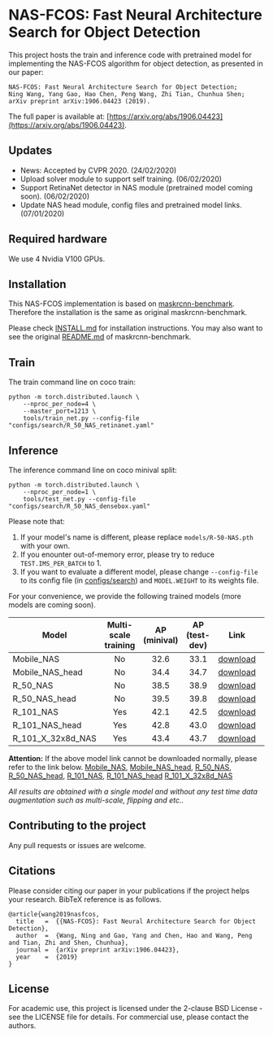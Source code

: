 # NAS-FCOS: Fast Neural Architecture Search for Object Detection

This project hosts the train and inference code with pretrained model for implementing the NAS-FCOS algorithm for object detection, as presented in our paper:

    NAS-FCOS: Fast Neural Architecture Search for Object Detection;
    Ning Wang, Yang Gao, Hao Chen, Peng Wang, Zhi Tian, Chunhua Shen;
    arXiv preprint arXiv:1906.04423 (2019).

The full paper is available at: [https://arxiv.org/abs/1906.04423](https://arxiv.org/abs/1906.04423). 

## Updates
* News: Accepted by CVPR 2020. (24/02/2020)
* Upload solver module to support self training. (06/02/2020)
* Support RetinaNet detector in NAS module (pretrained model coming soon). (06/02/2020)
* Update NAS head module, config files and pretrained model links. (07/01/2020)

## Required hardware
We use 4 Nvidia V100 GPUs. 


## Installation

This NAS-FCOS implementation is based on [maskrcnn-benchmark](https://github.com/facebookresearch/maskrcnn-benchmark). Therefore the installation is the same as original maskrcnn-benchmark.

Please check [INSTALL.md](INSTALL.md) for installation instructions.
You may also want to see the original [README.md](MASKRCNN_README.md) of maskrcnn-benchmark.

## Train
The train command line on coco train:

    python -m torch.distributed.launch \
        --nproc_per_node=4 \
        --master_port=1213 \
        tools/train_net.py --config-file "configs/search/R_50_NAS_retinanet.yaml"

## Inference
The inference command line on coco minival split:

    python -m torch.distributed.launch \
        --nproc_per_node=1 \
        tools/test_net.py --config-file "configs/search/R_50_NAS_densebox.yaml"

Please note that:
1) If your model's name is different, please replace `models/R-50-NAS.pth` with your own.
2) If you enounter out-of-memory error, please try to reduce `TEST.IMS_PER_BATCH` to 1.
3) If you want to evaluate a different model, please change `--config-file` to its config file (in [configs/search](configs/search)) and `MODEL.WEIGHT` to its weights file.

For your convenience, we provide the following trained models (more models are coming soon).

Model | Multi-scale training | AP (minival) | AP (test-dev) | Link | Fetch Code
--- |:---:|:---:|:--:|:---:|:---:|
Mobile_NAS | No | 32.6 | 33.1 | [download](https://pan.baidu.com/s/1wx1qeiIVo64d51zyiJAauQ) | 3dm9 
Mobile_NAS_head | No | 34.4 | 34.7 | [download](https://mega.nz/#!ruIzSSxR!NIQEk-PG-aPYdSryRpSscE3pD81YJysVs6z1-o48-V0) | -
R_50_NAS | No | 38.5 | 38.9 | [download](https://pan.baidu.com/s/1-eH5Rs0KKGpx7nQa22vJOA) |f88u
R_50_NAS_head | No | 39.5 | 39.8 | [download](https://mega.nz/#!H7g0TQ6R!VL9jEjviVMSuPoOYeZceS8usnoy3bulZDrHc0QDIO6A) | -
R_101_NAS | Yes | 42.1 | 42.5 | [download](https://pan.baidu.com/s/1pRgVIsWtXdDea1EE23JGRg) | euuz
R_101_NAS_head | Yes | 42.8 | 43.0 | [download](https://mega.nz/#!uiJj3ICR!NdU3VaBtsdySFS0QezVpiV8Yz4h4CaqG63ST357860E) | -
R_101_X_32x8d_NAS | Yes | 43.4 | 43.7 | [download](https://pan.baidu.com/s/1tn6mfXKsaVH9-HBxQCNrTg) | 4cci

**Attention:** If the above model link cannot be downloaded normally, please refer to the link below.
[Mobile_NAS](https://mega.nz/#!Gu4DAS7K!Cp46jUVhOIvVhPUOtukrHKJfao_Pk5vAwaU_xz8haR0),
[Mobile_NAS_head](https://mega.nz/#!ruIzSSxR!NIQEk-PG-aPYdSryRpSscE3pD81YJysVs6z1-o48-V0),
[R_50_NAS](https://mega.nz/#!y34TGYbJ!Vv_k-GcGTW7A_F_Ov5f44PfzCfpK6oYrtS1ZIC9gFK8),
[R_50_NAS_head](https://mega.nz/#!H7g0TQ6R!VL9jEjviVMSuPoOYeZceS8usnoy3bulZDrHc0QDIO6A),
[R_101_NAS](https://mega.nz/#!Xqx1TS7S!MPiiasknw6M2aJjdR6SkevFFadgmJW8_TOJig_naXnE),
[R_101_NAS_head](https://mega.nz/#!uiJj3ICR!NdU3VaBtsdySFS0QezVpiV8Yz4h4CaqG63ST357860E)
[R_101_X_32x8d_NAS](https://mega.nz/#!qqpRUCaI!tj24t4tLWF_Qn56ZvdTkdxWzoXcP1gFEwgk4OK__Shw)


*All results are obtained with a single model and without any test time data augmentation such as multi-scale, flipping and etc..* 


## Contributing to the project

Any pull requests or issues are welcome.

## Citations
Please consider citing our paper in your publications if the project helps your research. BibTeX reference is as follows.
```
@article{wang2019nasfcos,
  title   =  {{NAS-FCOS}: Fast Neural Architecture Search for Object Detection},
  author  =  {Wang, Ning and Gao, Yang and Chen, Hao and Wang, Peng and Tian, Zhi and Shen, Chunhua},
  journal =  {arXiv preprint arXiv:1906.04423},
  year    =  {2019}
}
```


## License

For academic use, this project is licensed under the 2-clause BSD License - see the LICENSE file for details. For commercial use, please contact the authors. 